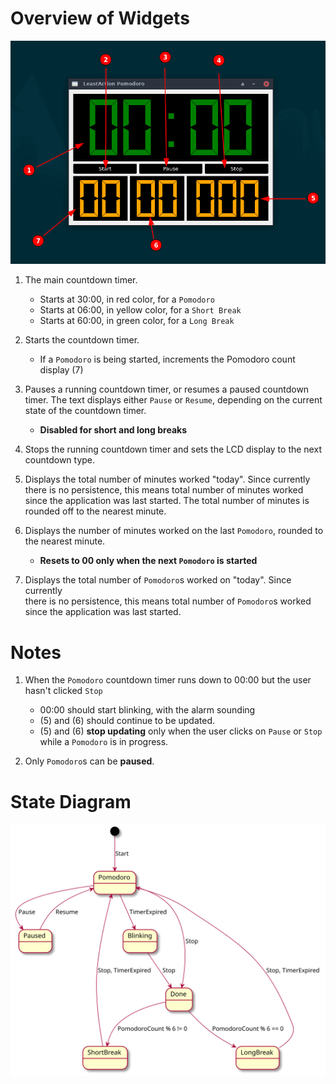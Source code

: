 # Overview of Widgets
![](layout.png)

1. The main countdown timer. 
   * Starts at 30:00, in red color, for a ```Pomodoro```
   * Starts at 06:00, in yellow color, for a ```Short Break```
   * Starts at 60:00, in green color, for a ```Long Break```

2. Starts the countdown timer.
   * If a ```Pomodoro``` is being started, increments the Pomodoro count 
     display (7)

3. Pauses a running countdown timer, or resumes a paused countdown timer.
   The text displays either ```Pause``` or ```Resume```, depending on the
   current state of the countdown timer.
   * **Disabled for short and long breaks**

4. Stops the running countdown timer and sets the LCD display to the next
   countdown type.

5. Displays the total number of minutes worked "today". Since currently there is no
   persistence, this means total number of minutes worked since the application was
   last started. The total number of minutes is rounded off to the nearest minute.

6. Displays the number of minutes worked on the last ```Pomodoro```, rounded to
   the nearest minute.
   * **Resets to 00 only when the next ```Pomodoro``` is started**

7. Displays the total number of ```Pomodoro```s worked on "today". Since currently  
   there is no persistence, this means total number of ```Pomodoro```s worked since the application was last started. 

# Notes
1. When the ```Pomodoro``` countdown timer runs down to 00:00 but the user hasn't 
   clicked ```Stop```
   * 00:00 should start blinking, with the alarm sounding
   * (5) and (6) should continue to be updated.
   * (5) and (6) **stop updating** only when the user clicks on ```Pause``` or 
      ```Stop``` while a ```Pomodoro``` is in progress.

1. Only ```Pomodoro```s can be **paused**.

# State Diagram


![](out/statediagram/statediagram.svg)